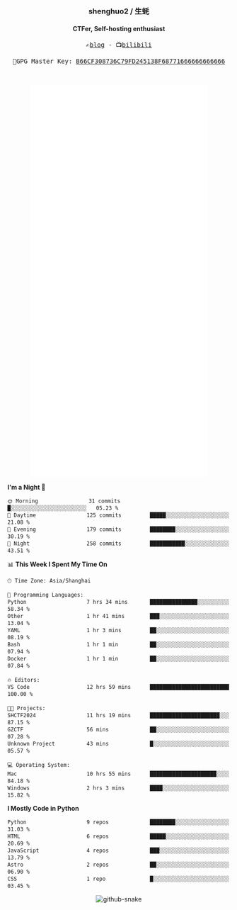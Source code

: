 <h3 align="center"> shenghuo2 / 生蚝 </h3>
<h4 align="center" >CTFer, Self-hosting enthusiast</h3>


<p align="center">
  <samp>
    ✍️<a href="https://blog.shenghuo2.top/">blog</a> -
    📺<a href="https://space.bilibili.com/85894935">bilibili</a>
  </samp>
</p>
<p align="center">
  <samp>
     🔐GPG Master Key: <a align="center" href="https://github.com/shenghuo2.gpg">B66CF308736C79FD245138F68771666666666666</a>
  </samp>
</p>
<br>
<p align="center">
  <a href="https://github.com/shenghuo2">
    <img width="400" align="top" src="https://github.com/shenghuo2/shenghuo2/blob/main/metrics.left.svg" />
  </a>
  <a href="https://github.com/shenghuo2">
    <img width="400" align="top" src="https://github.com/shenghuo2/shenghuo2/blob/main/metrics.right.svg" />
  </a>
</p>


<!--START_SECTION:waka-->
**I'm a Night 🦉** 

```text
🌞 Morning                31 commits          █░░░░░░░░░░░░░░░░░░░░░░░░   05.23 % 
🌆 Daytime                125 commits         █████░░░░░░░░░░░░░░░░░░░░   21.08 % 
🌃 Evening                179 commits         ████████░░░░░░░░░░░░░░░░░   30.19 % 
🌙 Night                  258 commits         ███████████░░░░░░░░░░░░░░   43.51 % 
```


📊 **This Week I Spent My Time On** 

```text
🕑︎ Time Zone: Asia/Shanghai

💬 Programming Languages: 
Python                   7 hrs 34 mins       ███████████████░░░░░░░░░░   58.34 % 
Other                    1 hr 41 mins        ███░░░░░░░░░░░░░░░░░░░░░░   13.04 % 
YAML                     1 hr 3 mins         ██░░░░░░░░░░░░░░░░░░░░░░░   08.19 % 
Bash                     1 hr 1 min          ██░░░░░░░░░░░░░░░░░░░░░░░   07.94 % 
Docker                   1 hr 1 min          ██░░░░░░░░░░░░░░░░░░░░░░░   07.84 % 

🔥 Editors: 
VS Code                  12 hrs 59 mins      █████████████████████████   100.00 % 

🐱‍💻 Projects: 
SHCTF2024                11 hrs 19 mins      ██████████████████████░░░   87.15 % 
GZCTF                    56 mins             ██░░░░░░░░░░░░░░░░░░░░░░░   07.28 % 
Unknown Project          43 mins             █░░░░░░░░░░░░░░░░░░░░░░░░   05.57 % 

💻 Operating System: 
Mac                      10 hrs 55 mins      █████████████████████░░░░   84.18 % 
Windows                  2 hrs 3 mins        ████░░░░░░░░░░░░░░░░░░░░░   15.82 % 
```

**I Mostly Code in Python** 

```text
Python                   9 repos             ████████░░░░░░░░░░░░░░░░░   31.03 % 
HTML                     6 repos             █████░░░░░░░░░░░░░░░░░░░░   20.69 % 
JavaScript               4 repos             ███░░░░░░░░░░░░░░░░░░░░░░   13.79 % 
Astro                    2 repos             ██░░░░░░░░░░░░░░░░░░░░░░░   06.90 % 
CSS                      1 repo              █░░░░░░░░░░░░░░░░░░░░░░░░   03.45 % 
```




<!--END_SECTION:waka-->


<div align="center">
  <picture>
    <source media="(prefers-color-scheme: dark)" srcset="https://gist.githubusercontent.com/shenghuo2/bfce20b14ab0484cef03bae6e60e0b3a/raw/github-snake-dark.svg" />
    <source media="(prefers-color-scheme: light)" srcset="https://gist.githubusercontent.com/shenghuo2/bfce20b14ab0484cef03bae6e60e0b3a/raw/github-snake.svg" />
    <img alt="github-snake" src="https://gist.githubusercontent.com/shenghuo2/bfce20b14ab0484cef03bae6e60e0b3a/raw/github-snake.svg" />
  </picture>
</div>

<!--
**shenghuo2/shenghuo2** is a ✨ _special_ ✨ repository because its `README.md` (this file) appears on your GitHub profile.

Here are some ideas to get you started:

- 🔭 I’m currently working on ...
- 🌱 I’m currently learning ...
- 👯 I’m looking to collaborate on ...
- 🤔 I’m looking for help with ...
- 💬 Ask me about ...
- 📫 How to reach me: ...
- 😄 Pronouns: ...
- ⚡ Fun fact: ...
-->
